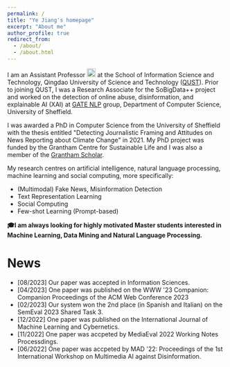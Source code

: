 ```yaml
---
permalink: /
title: "Ye Jiang's homepage"
excerpt: "About me"
author_profile: true
redirect_from: 
  - /about/
  - /about.html
---
```


I am an Assistant Professor <img src="https://github.githubassets.com/images/icons/emoji/unicode/1fad1.png?v8" alt= "青年教师" width="20" height="20"> at the School of Information Science and Technology, Qingdao University of Science and Technology ([QUST](https://xk.qust.edu.cn/info/1023/6770.htm)).  Prior to joining QUST, I was a Research Associate for the SoBigData++ project and worked on the detection of online abuse, disinformation, and explainable AI (XAI) at [GATE NLP](https://gate.ac.uk/) group, Department of Computer Science, University of Sheffield.  

I was awarded a PhD in Computer Science from the University of Sheffield with the thesis entitled "Detecting Journalistic Framing and Attitudes on News Reporting about Climate Change" in 2021. My PhD project was funded by the Grantham Centre for Sustainable Life and I was also a member of the [Grantham Scholar](https://grantham.sheffield.ac.uk/scholars/ye-jiang-2/).  

My research centres on artificial intelligence, natural language processing, machine learning and social computing, more specifically:

* (Multimodal) Fake News, Misinformation Detection
* Text Representation Learning
* Social Computing
* Few-shot Learning (Prompt-based)

**🎓I am always looking for highly motivated Master students interested in Machine Learning, Data Mining and Natural Language Processing.**

News
======
- [08/2023] Our paper was accepted in Information Sciences.
- [04/2023] One paper was published on the WWW '23 Companion: Companion Proceedings of the ACM Web Conference 2023
- [02/2023] Our system won the 2nd place (in Spanish and Italian) on the SemEval 2023 Shared Task 3.
- [12/2022] One paper was published on the International Journal of Machine Learning and Cybernetics.
- [11/2022] One paper was accpeted by MediaEval 2022 Working Notes Processdings.
- [06/2022] One paper was accpeted by MAD '22: Proceedings of the 1st International Workshop on Multimedia AI against Disinformation.


